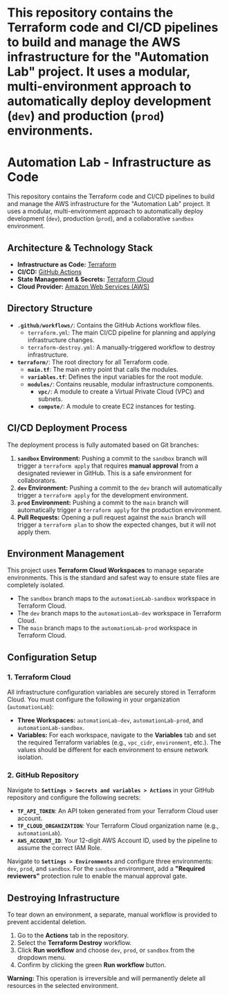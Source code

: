 This repository contains the Terraform code and CI/CD pipelines to build and manage the AWS infrastructure for the "Automation Lab" project. It uses a modular, multi-environment approach to automatically deploy development (`dev`) and production (`prod`) environments.
=======
# Automation Lab - Infrastructure as Code

This repository contains the Terraform code and CI/CD pipelines to build and manage the AWS infrastructure for the "Automation Lab" project. It uses a modular, multi-environment approach to automatically deploy development (`dev`), production (`prod`), and a collaborative `sandbox` environment.

## Architecture & Technology Stack

- **Infrastructure as Code:** [Terraform](https://www.terraform.io/)
- **CI/CD:** [GitHub Actions](https://github.com/features/actions)
- **State Management & Secrets:** [Terraform Cloud](https://www.terraform.io/cloud)
- **Cloud Provider:** [Amazon Web Services (AWS)](https://aws.amazon.com/)

## Directory Structure

- **`.github/workflows/`**: Contains the GitHub Actions workflow files.
  - `terraform.yml`: The main CI/CD pipeline for planning and applying infrastructure changes.
  - `terraform-destroy.yml`: A manually-triggered workflow to destroy infrastructure.
- **`terraform/`**: The root directory for all Terraform code.
  - **`main.tf`**: The main entry point that calls the modules.
  - **`variables.tf`**: Defines the input variables for the root module.
  - **`modules/`**: Contains reusable, modular infrastructure components.
    - **`vpc/`**: A module to create a Virtual Private Cloud (VPC) and subnets.
    - **`compute/`**: A module to create EC2 instances for testing.

## CI/CD Deployment Process

The deployment process is fully automated based on Git branches:

1.  **`sandbox` Environment:** Pushing a commit to the `sandbox` branch will trigger a `terraform apply` that requires **manual approval** from a designated reviewer in GitHub. This is a safe environment for collaborators.
2.  **`dev` Environment:** Pushing a commit to the `dev` branch will automatically trigger a `terraform apply` for the development environment.
3.  **`prod` Environment:** Pushing a commit to the `main` branch will automatically trigger a `terraform apply` for the production environment.
4.  **Pull Requests:** Opening a pull request against the `main` branch will trigger a `terraform plan` to show the expected changes, but it will not apply them.

## Environment Management

This project uses **Terraform Cloud Workspaces** to manage separate environments. This is the standard and safest way to ensure state files are completely isolated.

-   The `sandbox` branch maps to the `automationLab-sandbox` workspace in Terraform Cloud.
-   The `dev` branch maps to the `automationLab-dev` workspace in Terraform Cloud.
-   The `main` branch maps to the `automationLab-prod` workspace in Terraform Cloud.

## Configuration Setup

### 1. Terraform Cloud

All infrastructure configuration variables are securely stored in Terraform Cloud. You must configure the following in your organization (`automationLab`):

-   **Three Workspaces:** `automationLab-dev`, `automationLab-prod`, and `automationLab-sandbox`.
-   **Variables:** For each workspace, navigate to the **Variables** tab and set the required Terraform variables (e.g., `vpc_cidr`, `environment`, etc.). The values should be different for each environment to ensure network isolation.

### 2. GitHub Repository

Navigate to **`Settings > Secrets and variables > Actions`** in your GitHub repository and configure the following secrets:

-   **`TF_API_TOKEN`**: An API token generated from your Terraform Cloud user account.
-   **`TF_CLOUD_ORGANIZATION`**: Your Terraform Cloud organization name (e.g., `automationLab`).
-   **`AWS_ACCOUNT_ID`**: Your 12-digit AWS Account ID, used by the pipeline to assume the correct IAM Role.

Navigate to **`Settings > Environments`** and configure three environments: `dev`, `prod`, and `sandbox`. For the `sandbox` environment, add a **"Required reviewers"** protection rule to enable the manual approval gate.

## Destroying Infrastructure

To tear down an environment, a separate, manual workflow is provided to prevent accidental deletion.

1.  Go to the **Actions** tab in the repository.
2.  Select the **Terraform Destroy** workflow.
3.  Click **Run workflow** and choose `dev`, `prod`, or `sandbox` from the dropdown menu.
4.  Confirm by clicking the green **Run workflow** button.

**Warning:** This operation is irreversible and will permanently delete all resources in the selected environment.
